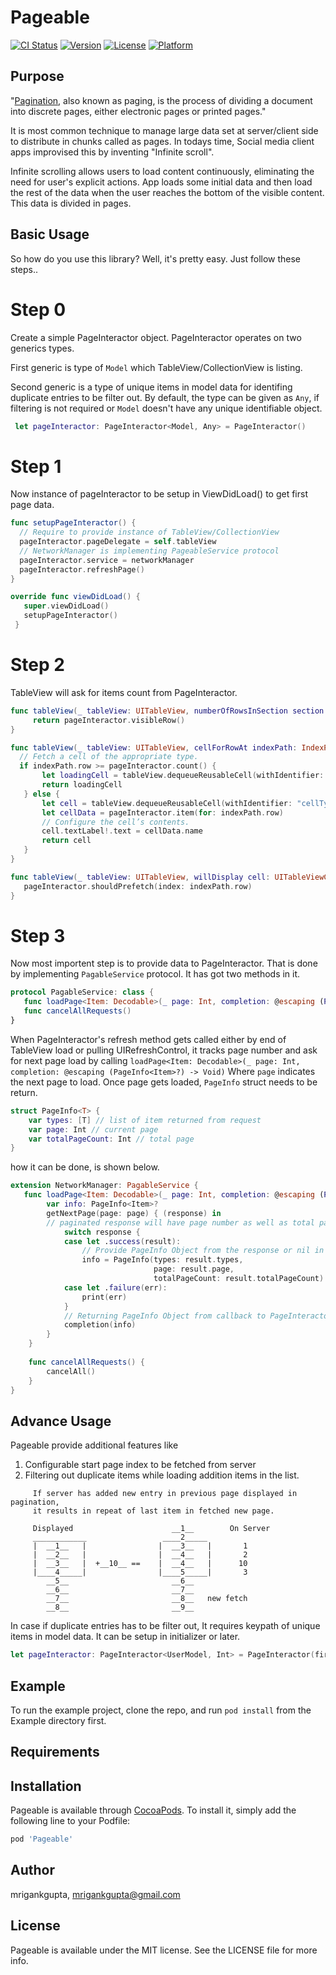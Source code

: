 # Pageable

[![CI Status](https://img.shields.io/travis/mrigankgupta/Pageable.svg?style=flat)](https://travis-ci.org/mrigankgupta/Pageable)
[![Version](https://img.shields.io/cocoapods/v/Pageable.svg?style=flat)](https://cocoapods.org/pods/Pageable)
[![License](https://img.shields.io/cocoapods/l/Pageable.svg?style=flat)](https://cocoapods.org/pods/Pageable)
[![Platform](https://img.shields.io/cocoapods/p/Pageable.svg?style=flat)](https://cocoapods.org/pods/Pageable)

## Purpose
"[Pagination](https://en.wikipedia.org/wiki/Pagination), also known as paging, is the process of dividing a document into discrete pages, either electronic pages or printed pages."

It is most common technique to manage large data set at server/client side to distribute in chunks called as pages. In todays time, Social media client apps improvised this by inventing "Infinite scroll".
 
Infinite scrolling allows users to load content continuously, eliminating the need for user's explicit actions. App loads some initial data and then load the rest of the data when the user reaches the bottom of the visible content. This data is divided in pages.


## Basic Usage

So how do you use this library? Well, it's pretty easy. Just follow these steps..
# Step 0
Create a simple PageInteractor object. PageInteractor operates on two generics types. 

First generic is type of `Model` which TableView/CollectionView is listing.

Second generic is a type of unique items in model data for identifing duplicate entries to be filter out.
By default, the type can be given as `Any`, if filtering is not required or `Model` doesn't have any unique identifiable object.

```swift
 let pageInteractor: PageInteractor<Model, Any> = PageInteractor()
```

# Step 1
Now instance of pageInteractor to be setup in ViewDidLoad() to get first page data.
```swift
func setupPageInteractor() {
  // Require to provide instance of TableView/CollectionView
  pageInteractor.pageDelegate = self.tableView
  // NetworkManager is implementing PageableService protocol
  pageInteractor.service = networkManager
  pageInteractor.refreshPage()
}

override func viewDidLoad() {
   super.viewDidLoad()
   setupPageInteractor()
 }
 ```
 # Step 2
 TableView will ask for items count from PageInteractor.
 ```swift
 func tableView(_ tableView: UITableView, numberOfRowsInSection section: Int) -> Int {
      return pageInteractor.visibleRow()
 }
 
 func tableView(_ tableView: UITableView, cellForRowAt indexPath: IndexPath) -> UITableViewCell {
   // Fetch a cell of the appropriate type.
   if indexPath.row >= pageInteractor.count() {
        let loadingCell = tableView.dequeueReusableCell(withIdentifier: "loadingCell", for: indexPath)
        return loadingCell
    } else {
        let cell = tableView.dequeueReusableCell(withIdentifier: "cellTypeIdentifier", for: indexPath)
        let cellData = pageInteractor.item(for: indexPath.row)
        // Configure the cell’s contents.
        cell.textLabel!.text = cellData.name
        return cell
    }
}

func tableView(_ tableView: UITableView, willDisplay cell: UITableViewCell, forRowAt indexPath: IndexPath) {
    pageInteractor.shouldPrefetch(index: indexPath.row)
}
 ```
 # Step 3
Now most importent step is to provide data to PageInteractor. That is done by implementing `PagableService` protocol. It has got two methods in it.
 ```swift
 protocol PagableService: class {
    func loadPage<Item: Decodable>(_ page: Int, completion: @escaping (PageInfo<Item>?) -> Void)
    func cancelAllRequests()
}
```
When PageInteractor's refresh method gets called either by end of TableView load or pulling UIRefreshControl, it tracks page number and ask for next page load by calling 
`loadPage<Item: Decodable>(_ page: Int, completion: @escaping (PageInfo<Item>?) -> Void)`
Where `page` indicates the next page to load. Once page gets loaded, `PageInfo` struct needs to be return.
```swift
struct PageInfo<T> {
    var types: [T] // list of item returned from request
    var page: Int // current page
    var totalPageCount: Int // total page
}
```
how it can be done, is shown below.
```swift
extension NetworkManager: PagableService {
   func loadPage<Item: Decodable>(_ page: Int, completion: @escaping (PageInfo<Item>?) -> Void) {
        var info: PageInfo<Item>?
        getNextPage(page: page) { (response) in
        // paginated response will have page number as well as total page
            switch response {
            case let .success(result):
                // Provide PageInfo Object from the response or nil in case no response
                info = PageInfo(types: result.types,
                                page: result.page,
                                totalPageCount: result.totalPageCount)
            case let .failure(err):
                print(err)
            }
            // Returning PageInfo Object from callback to PageInteractor
            completion(info)
        }
    }
    
    func cancelAllRequests() {
        cancelAll()
    }
}
```

## Advance Usage
Pageable provide additional features like 
1. Configurable start page index to be fetched from server
2. Filtering out duplicate items while loading addition items in the list.

```
     If server has added new entry in previous page displayed in pagination,
     it results in repeat of last item in fetched new page.
     
     Displayed                      __1__        On Server
     ____________                 ____2_____
     |  __1__   |                |  __3__   |       1
     |  __2__   |                |  __4__   |       2
     |  __3__   |  +__10__ ==    |  __4__   |      10
     |____4_____|                |____5_____|       3
        __5__                       __6__
        __6__                       __7__
        __7__                       __8__   new fetch
        __8__                       __9__
```
In case if duplicate entries has to be filter out, It requires keypath of unique items in model data. It can be setup in initializer or later.
        
```swift
let pageInteractor: PageInteractor<UserModel, Int> = PageInteractor(firstPage: 1, service: networkManager, keyPath: \UserModel.id)
```

## Example
To run the example project, clone the repo, and run `pod install` from the Example directory first.

## Requirements

## Installation

Pageable is available through [CocoaPods](https://cocoapods.org). To install
it, simply add the following line to your Podfile:

```ruby
pod 'Pageable'
```

## Author

mrigankgupta, mrigankgupta@gmail.com

## License

Pageable is available under the MIT license. See the LICENSE file for more info.
